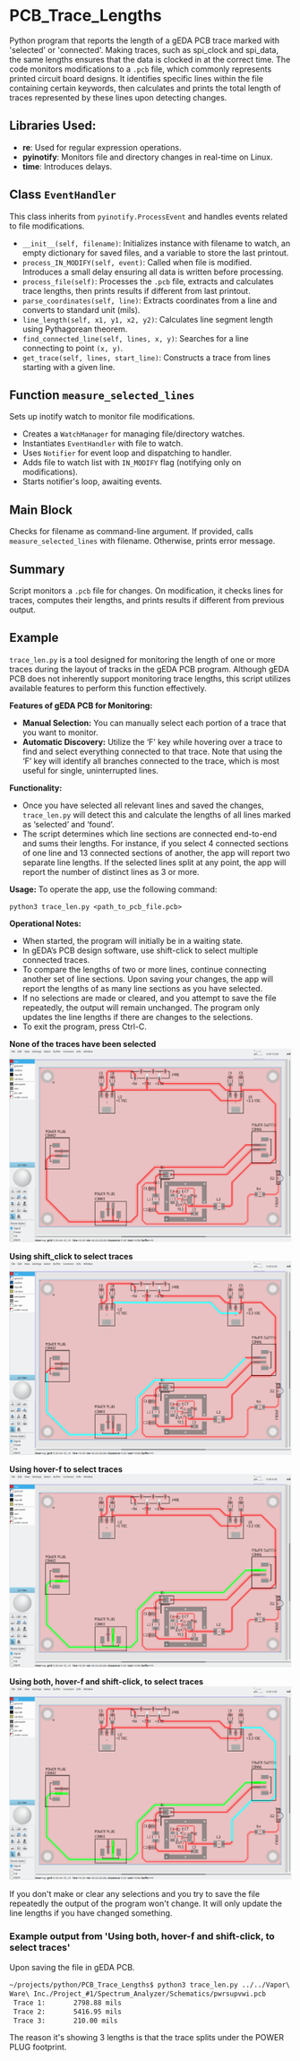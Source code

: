 # PCB_Trace_Lengths
Python program that reports the length of a gEDA PCB trace marked with 'selected' or 'connected'.
Making traces, such as spi_clock and spi_data, the same lengths ensures that the data is clocked in at the correct time. The code monitors modifications to a `.pcb` file, which commonly represents printed circuit board designs. It identifies specific lines within the file containing certain keywords, then calculates and prints the total length of traces represented by these lines upon detecting changes.

## Libraries Used:
- **re**: Used for regular expression operations.
- **pyinotify**: Monitors file and directory changes in real-time on Linux.
- **time**: Introduces delays.

## Class `EventHandler`
This class inherits from `pyinotify.ProcessEvent` and handles events related to file modifications.

- `__init__(self, filename)`: Initializes instance with filename to watch, an empty dictionary for saved files, and a variable to store the last printout.
- `process_IN_MODIFY(self, event)`: Called when file is modified. Introduces a small delay ensuring all data is written before processing.
- `process_file(self)`: Processes the `.pcb` file, extracts and calculates trace lengths, then prints results if different from last printout.
- `parse_coordinates(self, line)`: Extracts coordinates from a line and converts to standard unit (mils).
- `line_length(self, x1, y1, x2, y2)`: Calculates line segment length using Pythagorean theorem.
- `find_connected_line(self, lines, x, y)`: Searches for a line connecting to point `(x, y)`.
- `get_trace(self, lines, start_line)`: Constructs a trace from lines starting with a given line.

## Function `measure_selected_lines`
Sets up inotify watch to monitor file modifications.

- Creates a `WatchManager` for managing file/directory watches.
- Instantiates `EventHandler` with file to watch.
- Uses `Notifier` for event loop and dispatching to handler.
- Adds file to watch list with `IN_MODIFY` flag (notifying only on modifications).
- Starts notifier's loop, awaiting events.

## Main Block
Checks for filename as command-line argument. If provided, calls `measure_selected_lines` with filename. Otherwise, prints error message.

## Summary
Script monitors a `.pcb` file for changes. On modification, it checks lines for traces, computes their lengths, and prints results if different from previous output.


## Example

`trace_len.py` is a tool designed for monitoring the length of one or more traces during the layout of tracks in the gEDA PCB program. Although gEDA PCB does not inherently support monitoring trace lengths, this script utilizes available features to perform this function effectively.

**Features of gEDA PCB for Monitoring:**
- **Manual Selection:** You can manually select each portion of a trace that you want to monitor.
- **Automatic Discovery:** Utilize the ‘F’ key while hovering over a trace to find and select everything connected to that trace. Note that using the ‘F’ key will identify all branches connected to the trace, which is most useful for single, uninterrupted lines.

**Functionality:**
- Once you have selected all relevant lines and saved the changes, `trace_len.py` will detect this and calculate the lengths of all lines marked as ‘selected’ and ‘found’.
- The script determines which line sections are connected end-to-end and sums their lengths. For instance, if you select 4 connected sections of one line and 13 connected sections of another, the app will report two separate line lengths. If the selected lines split at any point, the app will report the number of distinct lines as 3 or more.

**Usage:**
To operate the app, use the following command:
```
python3 trace_len.py <path_to_pcb_file.pcb>
```

**Operational Notes:**
- When started, the program will initially be in a waiting state.
- In gEDA’s PCB design software, use shift-click to select multiple connected traces.
- To compare the lengths of two or more lines, continue connecting another set of line sections. Upon saving your changes, the app will report the lengths of as many line sections as you have selected.
- If no selections are made or cleared, and you attempt to save the file repeatedly, the output will remain unchanged. The program only updates the line lengths if there are changes to the selections.
- To exit the program, press Ctrl-C.

**None of the traces have been selected**
![None of the traces have been selected](./images/pwrsupvwi_no_select.png)

**Using shift_click to select traces**
![Using shift-click to select traces](./images/pwrsupvwi_shift_click.png)

**Using hover-f to select traces**
![Using hover-f to select traces](./images/pwrsupvwi_hover_f.png)

**Using both, hover-f and shift-click, to select traces**
![Using both, hover-f and shift-click, to select traces](./images/pwrsupvwi_both_methods.png)

If you don't make or clear any selections and you try to save the file repeatedly the output of the
program won't change. It will only update the line lengths if you have changed something.

### Example output from 'Using both, hover-f and shift-click, to select traces'
Upon saving the file in gEDA PCB.
```
~/projects/python/PCB_Trace_Lengths$ python3 trace_len.py ../../Vapor\ Ware\ Inc./Project_#1/Spectrum_Analyzer/Schematics/pwrsupvwi.pcb
 Trace 1:       2798.88 mils
 Trace 2:       5416.95 mils
 Trace 3:       210.00 mils
```
The reason it's showing 3 lengths is that the trace splits under the POWER PLUG footprint.
